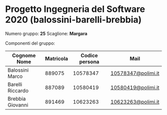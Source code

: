 # Progetto Ingegneria del Software 2020 (balossini-barelli-brebbia)

Numero gruppo: **25**
Scaglione: **Margara**

Componenti del gruppo:

| Cognome Nome | Matricola | Codice persona | Mail |
| ------ | ------ | ------ | ------ |
| Balossini Marco | 889075 | 10578347 | 10578347@polimi.it |
| Barelli Riccardo | 887089 | 10580419 | 10580419@polimi.it |
| Brebbia Giovanni | 891469 | 10623263 | 10623263@polimi.it |
